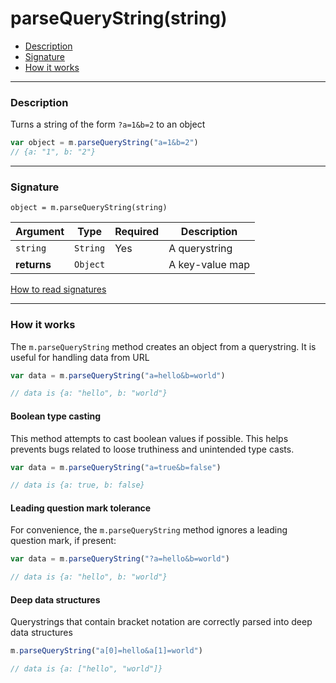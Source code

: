<!--meta-description
Documentation on m.parseQueryString(), which converts a string like "a=1&b=2" into an object like {a: "1", b: "2"}
-->

# parseQueryString(string)

- [Description](#description)
- [Signature](#signature)
- [How it works](#how-it-works)

---

### Description

Turns a string of the form `?a=1&b=2` to an object

```javascript
var object = m.parseQueryString("a=1&b=2")
// {a: "1", b: "2"}
```

---

### Signature

`object = m.parseQueryString(string)`

Argument     | Type                                       | Required | Description
------------ | ------------------------------------------ | -------- | ---
`string`     | `String`                                   | Yes      | A querystring
**returns**  | `Object`                                   |          | A key-value map

[How to read signatures](signatures.md)

---

### How it works

The `m.parseQueryString` method creates an object from a querystring. It is useful for handling data from URL

```javascript
var data = m.parseQueryString("a=hello&b=world")

// data is {a: "hello", b: "world"}
```

#### Boolean type casting

This method attempts to cast boolean values if possible. This helps prevents bugs related to loose truthiness and unintended type casts.

```javascript
var data = m.parseQueryString("a=true&b=false")

// data is {a: true, b: false}
```

#### Leading question mark tolerance

For convenience, the `m.parseQueryString` method ignores a leading question mark, if present:

```javascript
var data = m.parseQueryString("?a=hello&b=world")

// data is {a: "hello", b: "world"}
```

#### Deep data structures

Querystrings that contain bracket notation are correctly parsed into deep data structures

```javascript
m.parseQueryString("a[0]=hello&a[1]=world")

// data is {a: ["hello", "world"]}
```
